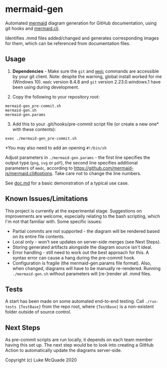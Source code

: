 # mermaid-gen
Automated [mermaid](https://mermaid-js.github.io/mermaid/#/) diagram generation for GitHub documentation, using git hooks and [mermaid.cli](https://github.com/mermaid-js/mermaid.cli#mermaidcli).

Identifies .mmd files added/changed and generates corresponding images for them, which can be referenced from documentation files.

## Usage
1. **Dependencies** - Make sure the `git` and [`mmdc`](https://github.com/mermaid-js/mermaid.cli#mermaidcli) commands are accessible by your git client. Note: despite the warning, global install worked for me (Windows 10).  `mmdc` version 8.4.8 and `git` version 2.23.0.windows.1 have been using during development.

2. Copy the following to your repository root:
```
mermaid-gen_pre-commit.sh
mermaid-gen.sh
mermaid-gen.params
```

3. Add this to your .git/hooks/pre-commit script file (or create a new one* with these contents):  
```
exec ./mermaid-gen_pre-commit.sh
```

*You may also need to add an opening `#!/bin/sh`  

Adjust parameters in `./mermaid-gen.params` - the first line specifies the output type (`png`, `svg` or `pdf`), the second line specifies additional parameters of `mmdc`, according to https://github.com/mermaid-js/mermaid.cli#options. Take care not to change the line numbers.

See [doc.md](./test/doc.md) for a basic demonstration of a typical use case.

## Known Issues/Limitations
This project is currently at the experimental stage. Suggestions on improvements are welcome, especially relating to the bash scripting, which I'm not that familiar with.
Some specific issues:
- Partial commits are not supported - the diagram will be rendered based on its entire file contents.
- Local only - won't see updates on server-side merges (see Next Steps).
- Storing generated artifacts alongside the diagram source isn't ideal.
- Error handling - still need to work out the best approach for this. A syntax error can cause a hang during the pre-commit hook.
- Configuration is fragile (the mermaid-gen.params file format). Also, when changed, diagrams will have to be manually re-rendered. Running `./mermaid-gen.sh` without parameters will [re-]render all .mmd files.

## Tests
A start has been made on some automated end-to-end testing. Call `./run-tests {TestBase}` from the repo root, where `{TestBase}` is a non-existent folder outside of source control.

## Next Steps
As pre-commit scripts are run locally, it depends on each team member having this set up. The next step would be to look into creating a GitHub Action to automatically update the diagrams server-side.

Copyright (c) Luke McQuade 2020
